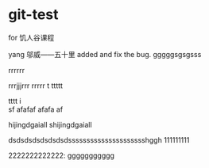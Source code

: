 # git-test
for 饥人谷课程

yang
邬威——五十里 added and fix the bug.
gggggsgsgsss

rrrrrr

rrrjjjrrr
rrrrr
t
ttttt



tttt
i	
sf
afafaf
afafa
af



hijingdgaiall 
shijingdgaiall 

dsdsdsdsdsdsdsdssssssssssssssssssssshggh
111111111


2222222222222:
ggggggggggg
